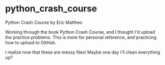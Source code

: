 # python_crash_course
Python Crash Course by Eric Matthes

Working through the book Python Crash Course, and I thought I'd upload the practice problems.
This is more for personal reference, and practicing how to upload to GitHub.

I realize now that these are messy files! Maybe one day i'll clean everything up?

